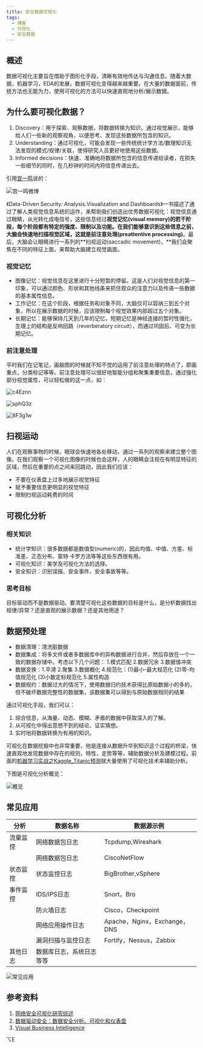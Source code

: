 ```yaml
---
title: 安全数据可视化
tags:
  - 博客
  - 可视化
  - 安全数据
---
```


## 概述

数据可视化主要旨在借助于图形化手段，清晰有效地传达与沟通信息。随着大数据，机器学习，EDA的发展，数据可视化变得越来越重要。在大量的数据面前，传统方法也无能为力，使用可视化的方法可以快速直观地分析/展示数据。

## 为什么要可视化数据？

1. Discovery：用于探索、观察数据，将数据转换为知识。通过视觉展示，能够给人们一些新的观察视角，以便思考、发现这些数据所包含的知识。
2. Understanding：通过可视化，可能会发现一些传统统计学方法/数理知识无法发现的模式/规律/关联，使得研究人员更好地使用这些数据。
3. Informed decisions：快速、准确地将数据所包含的信息传递给读者，在损失一些细节的同时，在几秒钟的时间内将信息传递出去。

引用[宫一鸣](https://weibo.com/u/3181671860)说的：

![宫一鸣微博](https://cdn.jsdelivr.net/gh/MarsAuthority/sec_pic@master/uPic/2023-02/QloZrX.jpg)

《Data-Driven Security: Analysis.Visualization and Dashboards》一书描述了通过了解人类视觉信息系统的运作，来帮助我们创造出优秀数据可视化：视觉信息通过眼睛，从光转化成电信号，这些信息经过**视觉记忆(visual memory)**的若干阶段，每个阶段都有特定的强度、限制以及功能。在我们能够意识到这些信息之前，大脑会快速地扫描视觉区域，这就是**前注意处理(preattentive processing)**。最后，大脑会让眼睛进行一系列的**扫视运动(saccadic movement)，**我们会聚焦在不同的特征上面，来帮助大脑建立视觉画面。

### 视觉记忆

- 图像记忆：视觉信息在这里进行十分短暂的停留。这是人们对视觉信息的第一印象，可以通过颜色、形状和其他线条来抓住观众的注意力以及传递一些数据的基本属性信息。
- 工作记忆：在这个阶段，根据任务和对象不同，大脑仅可以容纳三到五个对象，所以在展示数据的时候，应该限制每个视觉效果内部超过五个对象。
- 长期记忆：能够保持几天到几年的记忆，短期记忆是神经连接的暂时性强化，生理上的结构是反响回路（reverberatory circuit），而通过巩固后、可变为长期记忆。

### 前注意处理

平时我们在记笔记，画脑图的时候就不知不觉的运用了前注意处理的特点了，即画重点，分类标记等等。前注意处理可以很好地智能分组和聚集重要信息，通过强化部分视觉属性，可以轻松做的这一点，如：

![c4Eznn](https://cdn.jsdelivr.net/gh/MarsAuthority/sec_pic@master/uPic/2023-02/c4Eznn.jpg)

![sphQ3z](https://cdn.jsdelivr.net/gh/MarsAuthority/sec_pic@master/uPic/2023-02/sphQ3z.jpg)

![8F3g1w](https://cdn.jsdelivr.net/gh/MarsAuthority/sec_pic@master/uPic/2023-02/8F3g1w.jpg)

## ****扫视运动****

人们在观察事物的时候，眼球会快速地各处移动，通过一系列的观察来建立整个图像。在我们观察一个可视化图像的时候也会这样，人的眼睛会注视在有明显特征的区域，然后在重要的点之间来回跳动，因此我们应该：

- 不要在仪表盘上过多地展示视觉特征
- 赋予重要信息更明显的视觉特征
- 限制扫视运动耗费的时间

## 可视化分析

### 相关知识

- 统计学知识：很多数据都是数值型(numeric)的，因此均值、中值、方差、标准差、正态分布、蒙特·卡罗方法等等这些东西很有用。
- 可视化知识：美学及可视化方法的选择。
- 安全知识：识别误报、安全事件、安全事故等等。

### 思考目标

目标驱动而不是数据驱动。要清楚可视化这些数据的目标是什么，是分析数据找出规律/异常？还是直观的展示数据？还是其他用途？

## 数据预处理

- 数据清理：清洗脏数据
- 数据集成：将多文件或者多数据库中的异构数据进行合并，然后存放在一个一致的数据存储中。考虑以下几个问题： 1.模式匹配 2.数据冗余 3.数据值冲突
- 数据变换：1.平滑 2.聚集 3.数据概化 4.规范化：(1)最小-最大规范化 (2)零-均值规范化 (3)小数定标规范化 5.属性构造
- 数据规约：数据过大的情况下，使用数据归约技术获得比原始数据小的多的，但不破坏数据完整性的数据集，该数据集可以得到与原始数据相同的结果

通过可视化手段，我们可以：

1. 综合信息，从海量、动态、模糊、矛盾的数据中获取深入的了解。
2. 从可视化中得出意想不到的结论、证实猜想。
3. 实时地将数据转换为有用的知识。

可视化在数据挖掘中也非常重要，他是连接从数据升华到知识这个过程的桥梁，快速直观地发现数据中存在的规则，特性，走势等等，辅助数据分析及建模过程。前面的[机器学习实战之Kaggle_Titanic预测](http://mars.run/2015/11/Machine%20learning%20kaggle%20titanic-0.8/)就大量使用了可视化技术来辅助分析。

下图是可视化分析概览：

![概览](https://cdn.jsdelivr.net/gh/MarsAuthority/sec_pic@master/uPic/2023-02/dUD5Sp.jpg)

## 常见应用

| 分析 | 数据名称 | 数据源示例 |
| --- | --- | --- |
| 流量监控 | 网络数据包日志 | Tcpdump,Wireshark |
|  | 网络数据包日志 | CiscoNetFlow |
| 状态监控 | 状态监控日志 | BigBrother,vSphere |
| 事件监控 | IDS/IPS日志 | Snort，Bro |
|  | 防火墙日志 | Cisco，Checkpoint |
|  | 网络应用操作日志 | Apache，Nginx，Exchange，DNS |
|  | 漏洞扫描与监控日志 | Fortify，Nessus，Zabbix |
| 其他日志 | 数据库日志，系统日志等等 |  |

![常见应用](https://cdn.jsdelivr.net/gh/MarsAuthority/sec_pic@master/uPic/2023-02/tfEAXK.jpg)

## 参考资料

1. [网络安全可视化研究综述](http://www.cqvip.com/read/read.aspx?id=27784761)
2. [数据驱动安全：数据安全分析、可视化和仪表盘](https://item.jd.com/11771405.html)
3. [Visual Business Intelligence](https://www.perceptualedge.com/blog/?p=1897)

⌥E